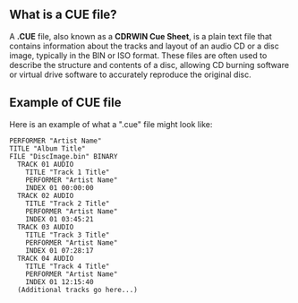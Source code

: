 ## What is a CUE file?

A **.CUE** file, also known as a **CDRWIN Cue Sheet**, is a plain text file that contains information about the tracks and layout of an audio CD or a disc image, typically in the BIN or ISO format. These files are often used to describe the structure and contents of a disc, allowing CD burning software or virtual drive software to accurately reproduce the original disc.

## Example of CUE file

Here is an example of what a ".cue" file might look like:

```
PERFORMER "Artist Name"
TITLE "Album Title"
FILE "DiscImage.bin" BINARY
  TRACK 01 AUDIO
    TITLE "Track 1 Title"
    PERFORMER "Artist Name"
    INDEX 01 00:00:00
  TRACK 02 AUDIO
    TITLE "Track 2 Title"
    PERFORMER "Artist Name"
    INDEX 01 03:45:21
  TRACK 03 AUDIO
    TITLE "Track 3 Title"
    PERFORMER "Artist Name"
    INDEX 01 07:28:17
  TRACK 04 AUDIO
    TITLE "Track 4 Title"
    PERFORMER "Artist Name"
    INDEX 01 12:15:40
  (Additional tracks go here...)
```
